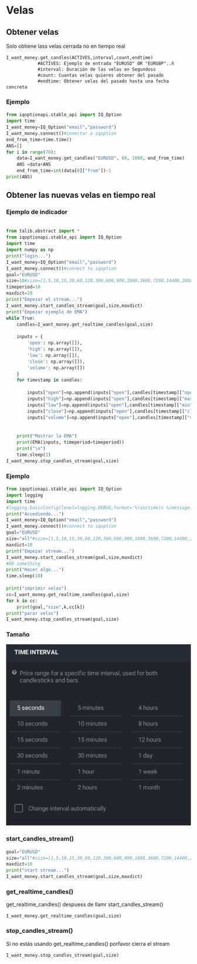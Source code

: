# Velas

## Obtener velas

Solo obtiene lass velas cerrada no en tiempo real

```
I_want_money.get_candles(ACTIVES,interval,count,endtime)
            #ACTIVES: Ejemplo de entrada "EURUSD" OR "EURGBP"..ñ
            #interval: Duración de las velas en Segundoss
            #count: Cuantas velas quieres obtener del pasado 
            #endtime: Obtener velas del pasado hasta una fecha concreta
```

### Ejemplo 

```python
from iqoptionapi.stable_api import IQ_Option
import time
I_want_money=IQ_Option("email","password")
I_want_money.connect()#conectar a iqoption
end_from_time=time.time()
ANS=[]
for i in range(70):
    data=I_want_money.get_candles("EURUSD", 60, 1000, end_from_time)
    ANS =data+ANS
    end_from_time=int(data[0]["from"])-1
print(ANS)
```

## Obtener las nuevas velas en tiempo real

### Ejemplo de indicador

```python

from talib.abstract import *
from iqoptionapi.stable_api import IQ_Option
import time
import numpy as np
print("login...")
I_want_money=IQ_Option("email","password")
I_want_money.connect()#connect to iqoption
goal="EURUSD"
size=10#size=[1,5,10,15,30,60,120,300,600,900,1800,3600,7200,14400,28800,43200,86400,604800,2592000,"all"]
timeperiod=10
maxdict=20
print("Empezar el stream...")
I_want_money.start_candles_stream(goal,size,maxdict)
print("Empezar ejemplo de EMA")
while True:
    candles=I_want_money.get_realtime_candles(goal,size)
    
    inputs = {
        'open': np.array([]),
        'high': np.array([]),
        'low': np.array([]),
        'close': np.array([]),
        'volume': np.array([])
    }
    for timestamp in candles:
        
        inputs["open"]=np.append(inputs["open"],candles[timestamp]["open"] )
        inputs["high"]=np.append(inputs["open"],candles[timestamp]["max"] )
        inputs["low"]=np.append(inputs["open"],candles[timestamp]["min"] )
        inputs["close"]=np.append(inputs["open"],candles[timestamp]["close"] )
        inputs["volume"]=np.append(inputs["open"],candles[timestamp]["volume"] )
        
 
    print("Mostrar la EMA")
    print(EMA(inputs, timeperiod=timeperiod))
    print("\n")
    time.sleep(1)
I_want_money.stop_candles_stream(goal,size)
```

### Ejemplo

```python
from iqoptionapi.stable_api import IQ_Option
import logging
import time
#logging.basicConfig(level=logging.DEBUG,format='%(asctime)s %(message)s')
print("Accediendo...")
I_want_money=IQ_Option("email","password")
I_want_money.connect()#connect to iqoption
goal="EURUSD"
size="all"#size=[1,5,10,15,30,60,120,300,600,900,1800,3600,7200,14400,28800,43200,86400,604800,2592000,"all"]
maxdict=10
print("Empezar stream...")
I_want_money.start_candles_stream(goal,size,maxdict)
#DO something
print("Hacer algo...")
time.sleep(10)

print("imprimir velas")
cc=I_want_money.get_realtime_candles(goal,size)
for k in cc:
    print(goal,"size",k,cc[k])
print("parar velas")
I_want_money.stop_candles_stream(goal,size)
```
 
### Tamaño 

![](image/time_interval.png)

### start_candles_stream()

```python
goal="EURUSD"
size="all"#size=[1,5,10,15,30,60,120,300,600,900,1800,3600,7200,14400,28800,43200,86400,604800,2592000,"all"]
maxdict=10
print("start stream...")
I_want_money.start_candles_stream(goal,size,maxdict)
```

### get_realtime_candles()

get_realtime_candles() despuess de llamr start_candles_stream()

```
I_want_money.get_realtime_candles(goal,size)
```
 
### stop_candles_stream()

Si no estás usando get_realtime_candles() porfavor cierra el stream

```python
I_want_money.stop_candles_stream(goal,size)
```